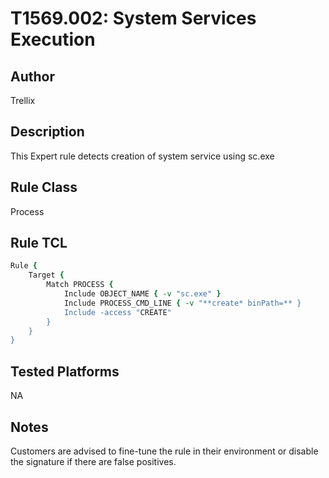 # T1569.002: System Services Execution

## Author
Trellix

## Description
This Expert rule detects creation of system service using sc.exe

## Rule Class 
Process

## Rule TCL
```tcl
Rule {
    Target {
        Match PROCESS {
            Include OBJECT_NAME { -v "sc.exe" }
            Include PROCESS_CMD_LINE { -v "**create* binPath=** }
            Include -access "CREATE"
        }
    }
}
```

## Tested Platforms
NA

## Notes
Customers are advised to fine-tune the rule in their environment or disable the signature if there are false positives.
